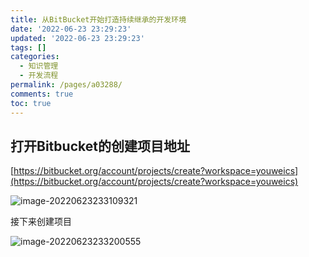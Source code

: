 ```yaml
---
title: 从BitBucket开始打造持续继承的开发环境
date: '2022-06-23 23:29:23'
updated: '2022-06-23 23:29:23'
tags: []
categories:
  - 知识管理
  - 开发流程
permalink: /pages/a03288/
comments: true
toc: true
---
```

## 打开Bitbucket的创建项目地址

[https://bitbucket.org/account/projects/create?workspace=youweics](https://bitbucket.org/account/projects/create?workspace=youweics)

![image-20220623233109321](https://img1.terwer.space/20220623233109.png)

接下来创建项目

![image-20220623233200555](https://img1.terwer.space/20220623233201.png)